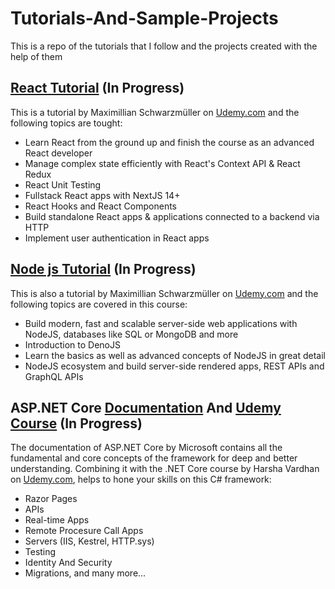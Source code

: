 # Tutorials-And-Sample-Projects
This is a repo of the tutorials that I follow and the projects created with the help of them

## <a href="https://www.udemy.com/course/react-the-complete-guide-incl-redux/">React Tutorial</a> (In Progress)
This is a tutorial by Maximillian Schwarzmüller on <a href="htpps://www.udemy.com">Udemy.com</a> and the following topics are tought:
<ul>
  <li>Learn React from the ground up and finish the course as an advanced React developer</li>
  <li>Manage complex state efficiently with React's Context API & React Redux</li>
  <li>React Unit Testing</li>
  <li>Fullstack React apps with NextJS 14+</li>
  <li>React Hooks and React Components</li>
  <li>Build standalone React apps & applications connected to a backend via HTTP</li>
  <li>Implement user authentication in React apps</li>
</ul>

## <a href="https://www.udemy.com/course/nodejs-the-complete-guide/">Node js Tutorial</a> (In Progress)
This is also a tutorial by Maximillian Schwarzmüller on <a href="htpps://www.udemy.com">Udemy.com</a> and the following topics are covered in this course:
<ul>
  <li>Build modern, fast and scalable server-side web applications with NodeJS, databases like SQL or MongoDB and more</li>
  <li>Introduction to DenoJS</li>
  <li>Learn the basics as well as advanced concepts of NodeJS in great detail</li>
  <li>NodeJS ecosystem and build server-side rendered apps, REST APIs and GraphQL APIs</li>
</ul>

## ASP.NET Core <a href="https://learn.microsoft.com/en-us/aspnet/core/introduction-to-aspnet-core?view=aspnetcore-8.0">Documentation</a> And <a href="https://www.udemy.com/course/asp-net-core-true-ultimate-guide-real-project">Udemy Course</a> (In Progress)
The documentation of ASP.NET Core by Microsoft contains all the fundamental and core concepts of the framework for deep and better understanding. Combining it with the .NET Core course by Harsha Vardhan on <a href="htpps://www.udemy.com">Udemy.com</a>, helps to hone your skills on this C# framework:
<ul>
  <li>Razor Pages</li>
  <li>APIs</li>
  <li>Real-time Apps</li>
  <li>Remote Procesure Call Apps</li>
  <li>Servers (IIS, Kestrel, HTTP.sys)</li>
  <li>Testing</li>
  <li>Identity And Security</li>
  <li>Migrations, and many more...</li>
</ul>

